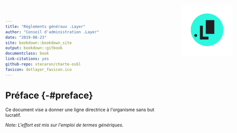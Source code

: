 ```yaml
---
title: "Règlements généraux .Layer"
author: "Conseil d'administration .Layer"
date: "2019-08-23"
site: bookdown::bookdown_site
output: bookdown::gitbook
documentclass: book
link-citations: yes
github-repo: stecaron/charte-osbl
favicon: dotlayer_favicon.ico
---
```



# Préface {-#preface}

<img src="dotlayer_logo.jpg"
     alt="Markdown Monster icon"
     style="position:absolute; top:0; right:0; padding:20px; height:160px" />

Ce document vise a donner une ligne directrice à l'organisme sans but lucratif.

*Note: L'effort est mis sur l'emploi de termes génériques.*